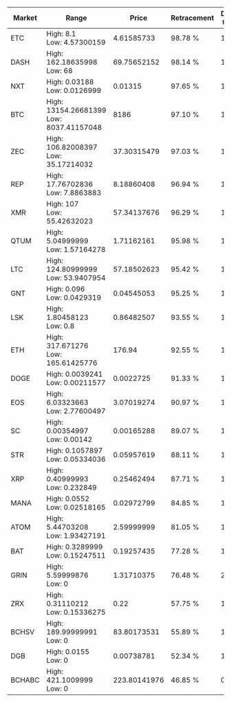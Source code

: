 | Market | Range | Price| Retracement | Doubles to 50% |
| --- | --- | --- | --- | --- |
| ETC | High: 8.1<br />Low: 4.57300159 | 4.61585733 | 98.78 % | 1.37 |
| DASH | High: 162.18635998<br />Low: 68 | 69.75652152 | 98.14 % | 1.65 |
| NXT | High: 0.03188<br />Low: 0.0126999 | 0.01315 | 97.65 % | 1.70 |
| BTC | High: 13154.26681399<br />Low: 8037.41157048 | 8186 | 97.10 % | 1.29 |
| ZEC | High: 106.82008397<br />Low: 35.17214032 | 37.30315479 | 97.03 % | 1.90 |
| REP | High: 17.76702836<br />Low: 7.8863883 | 8.18860408 | 96.94 % | 1.57 |
| XMR | High: 107<br />Low: 55.42632023 | 57.34137676 | 96.29 % | 1.42 |
| QTUM | High: 5.04999999<br />Low: 1.57164278 | 1.71162161 | 95.98 % | 1.93 |
| LTC | High: 124.80999999<br />Low: 53.9407954 | 57.18502623 | 95.42 % | 1.56 |
| GNT | High: 0.096<br />Low: 0.0429319 | 0.04545053 | 95.25 % | 1.53 |
| LSK | High: 1.80458123<br />Low: 0.8 | 0.86482507 | 93.55 % | 1.51 |
| ETH | High: 317.671276<br />Low: 165.61425776 | 176.94 | 92.55 % | 1.37 |
| DOGE | High: 0.0039241<br />Low: 0.00211577 | 0.0022725 | 91.33 % | 1.33 |
| EOS | High: 6.03323663<br />Low: 2.77600497 | 3.07019274 | 90.97 % | 1.43 |
| SC | High: 0.00354997<br />Low: 0.00142 | 0.00165288 | 89.07 % | 1.50 |
| STR | High: 0.1057897<br />Low: 0.05334036 | 0.05957619 | 88.11 % | 1.34 |
| XRP | High: 0.40999993<br />Low: 0.232849 | 0.25462494 | 87.71 % | 1.26 |
| MANA | High: 0.0552<br />Low: 0.02518165 | 0.02972799 | 84.85 % | 1.35 |
| ATOM | High: 5.44703208<br />Low: 1.93427191 | 2.59999999 | 81.05 % | 1.42 |
| BAT | High: 0.3289999<br />Low: 0.15247511 | 0.19257435 | 77.28 % | 1.25 |
| GRIN | High: 5.59999876<br />Low: 0 | 1.31710375 | 76.48 % | 2.13 |
| ZRX | High: 0.31110212<br />Low: 0.15336275 | 0.22 | 57.75 % | 1.06 |
| BCHSV | High: 189.99999991<br />Low: 0 | 83.80173531 | 55.89 % | 1.13 |
| DGB | High: 0.0155<br />Low: 0 | 0.00738781 | 52.34 % | 1.05 |
| BCHABC | High: 421.1009999<br />Low: 0 | 223.80141976 | 46.85 % | 0.00 |
